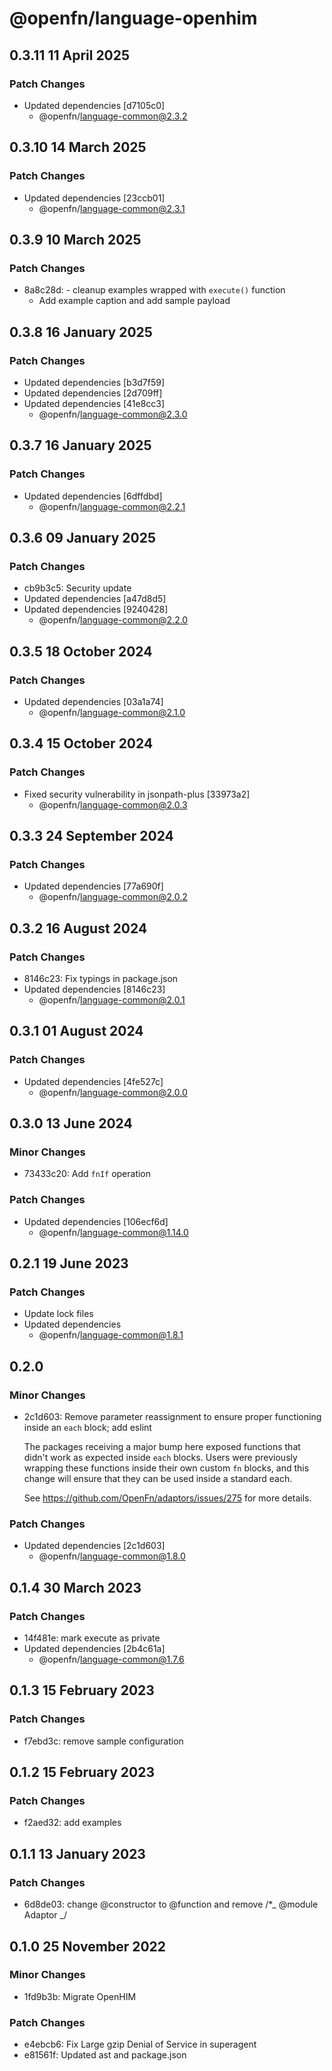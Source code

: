 # @openfn/language-openhim

## 0.3.11 11 April 2025

### Patch Changes

* Updated dependencies \[d7105c0]
  * @openfn/language-common@2.3.2

## 0.3.10 14 March 2025

### Patch Changes

* Updated dependencies \[23ccb01]
  * @openfn/language-common@2.3.1

## 0.3.9 10 March 2025

### Patch Changes

* 8a8c28d: - cleanup examples wrapped with `execute()` function
  * Add example caption and add sample payload

## 0.3.8 16 January 2025

### Patch Changes

* Updated dependencies \[b3d7f59]
* Updated dependencies \[2d709ff]
* Updated dependencies \[41e8cc3]
  * @openfn/language-common@2.3.0

## 0.3.7 16 January 2025

### Patch Changes

* Updated dependencies \[6dffdbd]
  * @openfn/language-common@2.2.1

## 0.3.6 09 January 2025

### Patch Changes

* cb9b3c5: Security update
* Updated dependencies \[a47d8d5]
* Updated dependencies \[9240428]
  * @openfn/language-common@2.2.0

## 0.3.5 18 October 2024

### Patch Changes

* Updated dependencies \[03a1a74]
  * @openfn/language-common@2.1.0

## 0.3.4 15 October 2024

### Patch Changes

* Fixed security vulnerability in jsonpath-plus \[33973a2]
  * @openfn/language-common@2.0.3

## 0.3.3 24 September 2024

### Patch Changes

* Updated dependencies \[77a690f]
  * @openfn/language-common@2.0.2

## 0.3.2 16 August 2024

### Patch Changes

* 8146c23: Fix typings in package.json
* Updated dependencies \[8146c23]
  * @openfn/language-common@2.0.1

## 0.3.1 01 August 2024

### Patch Changes

* Updated dependencies \[4fe527c]
  * @openfn/language-common@2.0.0

## 0.3.0 13 June 2024

### Minor Changes

* 73433c20: Add `fnIf` operation

### Patch Changes

* Updated dependencies \[106ecf6d]
  * @openfn/language-common@1.14.0

## 0.2.1 19 June 2023

### Patch Changes

* Update lock files
* Updated dependencies
  * @openfn/language-common@1.8.1

## 0.2.0

### Minor Changes

* 2c1d603: Remove parameter reassignment to ensure proper functioning inside an
  `each` block; add eslint

  The packages receiving a major bump here exposed functions that didn't work as
  expected inside `each` blocks. Users were previously wrapping these functions
  inside their own custom `fn` blocks, and this change will ensure that they can
  be used inside a standard each.

  See https://github.com/OpenFn/adaptors/issues/275 for more details.

### Patch Changes

* Updated dependencies \[2c1d603]
  * @openfn/language-common@1.8.0

## 0.1.4 30 March 2023

### Patch Changes

* 14f481e: mark execute as private
* Updated dependencies \[2b4c61a]
  * @openfn/language-common@1.7.6

## 0.1.3 15 February 2023

### Patch Changes

* f7ebd3c: remove sample configuration

## 0.1.2 15 February 2023

### Patch Changes

* f2aed32: add examples

## 0.1.1 13 January 2023

### Patch Changes

* 6d8de03: change @constructor to @function and remove /\*\_ @module Adaptor \_/

## 0.1.0 25 November 2022

### Minor Changes

* 1fd9b3b: Migrate OpenHIM

### Patch Changes

* e4ebcb6: Fix Large gzip Denial of Service in superagent
* e81561f: Updated ast and package.json
